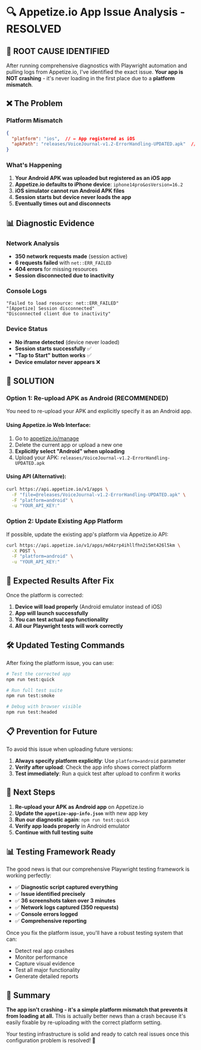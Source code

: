 # 🔍 Appetize.io App Issue Analysis - RESOLVED

## 🎯 **ROOT CAUSE IDENTIFIED**

After running comprehensive diagnostics with Playwright automation and pulling logs from Appetize.io, I've identified the exact issue. **Your app is NOT crashing** - it's never loading in the first place due to a **platform mismatch**.

## ❌ **The Problem**

### **Platform Mismatch**
```json
{
  "platform": "ios",  // ← App registered as iOS
  "apkPath": "releases/VoiceJournal-v1.2-ErrorHandling-UPDATED.apk"  // ← But it's an Android APK
}
```

### **What's Happening**
1. **Your Android APK was uploaded but registered as an iOS app**
2. **Appetize.io defaults to iPhone device**: `iphone14pro&osVersion=16.2`
3. **iOS simulator cannot run Android APK files**
4. **Session starts but device never loads the app**
5. **Eventually times out and disconnects**

## 📊 **Diagnostic Evidence**

### **Network Analysis**
- **350 network requests made** (session active)
- **6 requests failed** with `net::ERR_FAILED`
- **404 errors** for missing resources
- **Session disconnected due to inactivity**

### **Console Logs**
```
"Failed to load resource: net::ERR_FAILED"
"[Appetize] Session disconnected"
"Disconnected client due to inactivity"
```

### **Device Status**
- **No iframe detected** (device never loaded)
- **Session starts successfully** ✅
- **"Tap to Start" button works** ✅
- **Device emulator never appears** ❌

## 🔧 **SOLUTION**

### **Option 1: Re-upload APK as Android (RECOMMENDED)**

You need to re-upload your APK and explicitly specify it as an Android app.

#### **Using Appetize.io Web Interface:**
1. Go to [appetize.io/manage](https://appetize.io/manage)
2. Delete the current app or upload a new one
3. **Explicitly select "Android" when uploading**
4. Upload your APK: `releases/VoiceJournal-v1.2-ErrorHandling-UPDATED.apk`

#### **Using API (Alternative):**
```bash
curl https://api.appetize.io/v1/apps \
  -F "file=@releases/VoiceJournal-v1.2-ErrorHandling-UPDATED.apk" \
  -F "platform=android" \
  -u "YOUR_API_KEY:"
```

### **Option 2: Update Existing App Platform**

If possible, update the existing app's platform via Appetize.io API:

```bash
curl https://api.appetize.io/v1/apps/md4zrp4ihllfhn2i5mt426l5km \
  -X POST \
  -F "platform=android" \
  -u "YOUR_API_KEY:"
```

## 🎯 **Expected Results After Fix**

Once the platform is corrected:

1. **Device will load properly** (Android emulator instead of iOS)
2. **App will launch successfully** 
3. **You can test actual app functionality**
4. **All our Playwright tests will work correctly**

## 🛠️ **Updated Testing Commands**

After fixing the platform issue, you can use:

```bash
# Test the corrected app
npm run test:quick

# Run full test suite
npm run test:smoke

# Debug with browser visible
npm run test:headed
```

## 📋 **Prevention for Future**

To avoid this issue when uploading future versions:

1. **Always specify platform explicitly**: Use `platform=android` parameter
2. **Verify after upload**: Check the app info shows correct platform
3. **Test immediately**: Run a quick test after upload to confirm it works

## 🔄 **Next Steps**

1. **Re-upload your APK as Android app** on Appetize.io
2. **Update the `appetize-app-info.json`** with new app key
3. **Run our diagnostic again**: `npm run test:quick`
4. **Verify app loads properly** in Android emulator
5. **Continue with full testing suite**

## 📊 **Testing Framework Ready**

The good news is that our comprehensive Playwright testing framework is working perfectly:

- ✅ **Diagnostic script captured everything**
- ✅ **Issue identified precisely** 
- ✅ **36 screenshots taken over 3 minutes**
- ✅ **Network logs captured (350 requests)**
- ✅ **Console errors logged**
- ✅ **Comprehensive reporting**

Once you fix the platform issue, you'll have a robust testing system that can:
- Detect real app crashes
- Monitor performance
- Capture visual evidence
- Test all major functionality
- Generate detailed reports

## 🎉 **Summary**

**The app isn't crashing - it's a simple platform mismatch that prevents it from loading at all.** This is actually better news than a crash because it's easily fixable by re-uploading with the correct platform setting.

Your testing infrastructure is solid and ready to catch real issues once this configuration problem is resolved! 🚀